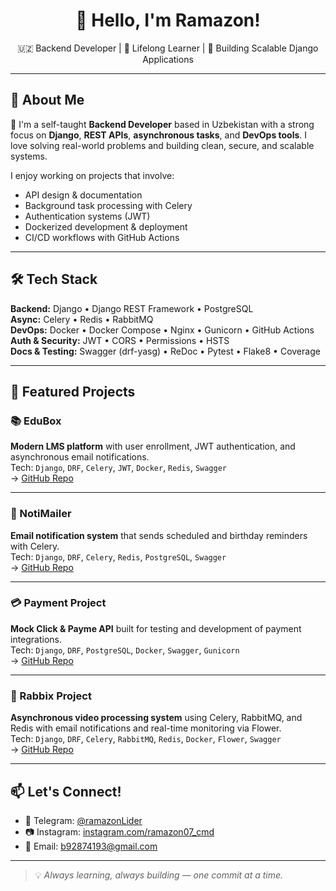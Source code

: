 <h1 align="center">👋 Hello, I'm Ramazon!</h1>
<p align="center">🇺🇿 Backend Developer | 🧠 Lifelong Learner | 🚀 Building Scalable Django Applications</p>

---

## 🚀 About Me

🎯 I'm a self-taught **Backend Developer** based in Uzbekistan with a strong focus on **Django**, **REST APIs**, **asynchronous tasks**, and **DevOps tools**. I love solving real-world problems and building clean, secure, and scalable systems.

I enjoy working on projects that involve:
- API design & documentation
- Background task processing with Celery
- Authentication systems (JWT)
- Dockerized development & deployment
- CI/CD workflows with GitHub Actions

---

## 🛠 Tech Stack

**Backend:** Django • Django REST Framework • PostgreSQL  
**Async:** Celery • Redis • RabbitMQ  
**DevOps:** Docker • Docker Compose • Nginx • Gunicorn • GitHub Actions  
**Auth & Security:** JWT • CORS • Permissions • HSTS  
**Docs & Testing:** Swagger (drf-yasg) • ReDoc • Pytest • Flake8 • Coverage  

---

## 📂 Featured Projects

### 📚 EduBox
**Modern LMS platform** with user enrollment, JWT authentication, and asynchronous email notifications.  
Tech: `Django`, `DRF`, `Celery`, `JWT`, `Docker`, `Redis`, `Swagger`  
→ [GitHub Repo](https://github.com/ramazon07-cmd/edubox)

---

### 📧 NotiMailer
**Email notification system** that sends scheduled and birthday reminders with Celery.  
Tech: `Django`, `DRF`, `Celery`, `Redis`, `PostgreSQL`, `Swagger`  
→ [GitHub Repo](https://github.com/ramazon07-cmd/notimailer)

---

### 💳 Payment Project
**Mock Click & Payme API** built for testing and development of payment integrations.  
Tech: `Django`, `DRF`, `PostgreSQL`, `Docker`, `Swagger`, `Gunicorn`  
→ [GitHub Repo](https://github.com/ramazon07-cmd/payment)

---

### 📼 Rabbix Project
**Asynchronous video processing system** using Celery, RabbitMQ, and Redis with email notifications and real-time monitoring via Flower.  
Tech: `Django`, `DRF`, `Celery`, `RabbitMQ`, `Redis`, `Docker`, `Flower`, `Swagger`  
→ [GitHub Repo](https://github.com/ramazon07-cmd/rabbix)

---

## 📫 Let's Connect!

- 📨 Telegram: [@ramazonLider](https://t.me/ramazonLider)  
- 📷 Instagram: [instagram.com/ramazon07_cmd](https://instagram.com/ramazon07_cmd)  
- 📧 Email: b92874193@gmail.com  

---

> 💡 *Always learning, always building — one commit at a time.*

